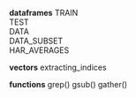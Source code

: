 **dataframes**
TRAIN  
TEST   
DATA   
DATA_SUBSET   
HAR_AVERAGES  

**vectors**
extracting_indices

**functions**
grep()
gsub()
gather()
